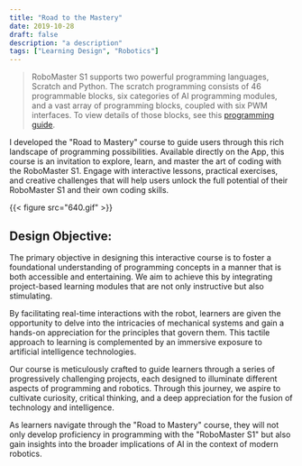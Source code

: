 ```yaml
---
title: "Road to the Mastery"
date: 2019-10-28
draft: false
description: "a description"
tags: ["Learning Design", "Robotics"]
---
```


>RoboMaster S1 supports two powerful programming languages, Scratch and Python. The scratch programming consists of 46 programmable blocks, six categories of AI programming modules, and a vast array of programming blocks, coupled with six PWM interfaces. To view details of those blocks, see this [programming guide](https://dl.djicdn.com/downloads/ROBOMASTER_EP/20200515/RoboMaster%20EP%20Programming%20Guide%20V1.0.pdf).

I developed the "Road to Mastery" course to guide users through this rich landscape of programming possibilities. Available directly on the App, this course is an invitation to explore, learn, and master the art of coding with the RoboMaster S1. Engage with interactive lessons, practical exercises, and creative challenges that will help users unlock the full potential of their RoboMaster S1 and their own coding skills.


{{< figure src="640.gif" >}}


## Design Objective:

The primary objective in designing this interactive course is to foster a foundational understanding of programming concepts in a manner that is both accessible and entertaining. We aim to achieve this by integrating project-based learning modules that are not only instructive but also stimulating.

By facilitating real-time interactions with the robot, learners are given the opportunity to delve into the intricacies of mechanical systems and gain a hands-on appreciation for the principles that govern them. This tactile approach to learning is complemented by an immersive exposure to artificial intelligence technologies.

Our course is meticulously crafted to guide learners through a series of progressively challenging projects, each designed to illuminate different aspects of programming and robotics. Through this journey, we aspire to cultivate curiosity, critical thinking, and a deep appreciation for the fusion of technology and intelligence.

As learners navigate through the "Road to Mastery" course, they will not only develop proficiency in programming with the "RoboMaster S1" but also gain insights into the broader implications of AI in the context of modern robotics.



